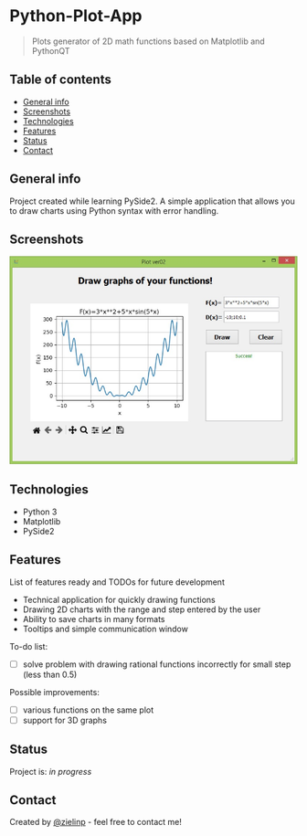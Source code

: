 # Python-Plot-App
> Plots generator of 2D math functions based on Matplotlib and PythonQT

## Table of contents
* [General info](#general-info)
* [Screenshots](#screenshots)
* [Technologies](#technologies)
* [Features](#features)
* [Status](#status)
* [Contact](#contact)

## General info
Project created while learning PySide2. A simple application that allows you to draw charts using Python syntax with error handling.

## Screenshots
![Main Page](./img/plot_app.jpg)

## Technologies
* Python 3
* Matplotlib
* PySide2

## Features
List of features ready and TODOs for future development
* Technical application for quickly drawing functions
* Drawing 2D charts with the range and step entered by the user
* Ability to save charts in many formats
* Tooltips and simple communication window


To-do list:
- [ ] solve problem with drawing rational functions incorrectly for small step (less than 0.5)

Possible improvements:
- [ ] various functions on the same plot
- [ ] support for 3D graphs

## Status
Project is: _in progress_

## Contact
Created by [@zielinp](https://www.linkedin.com/in/zielinp/) - feel free to contact me!
